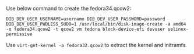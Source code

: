 Use below command to create the fedora34.qcow2:

`
DIB_DEV_USER_USERNAME=username DIB_DEV_USER_PASSWORD=password DIB_DEV_USER_PWDLESS_SUDO=1 /usr/local/bin/disk-image-create -a amd64 -o fedora34.qcow2 -t qcow2 vm fedora block-device-efi devuser selinux-permissive
`

Use `virt-get-kernel -a fedora32.qcow2` to extract the kernel and initramfs.
